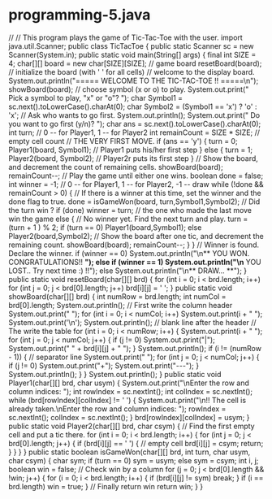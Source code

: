 # programming-5.java
// // This program plays the game of Tic-Tac-Toe with the user. import java.util.Scanner; public class TicTacToe {   public static Scanner sc = new Scanner(System.in);   public static void main(String[] args)   {     final int SIZE = 4;     char[][] board = new char[SIZE][SIZE]; // game board     resetBoard(board); // initialize the board (with ' ' for all cells)     //  welcome to the display board.     System.out.println("===== WELCOME TO THE TIC-TAC-TOE !! =====\n");     showBoard(board);     // choose symbol (x or o) to play.     System.out.print("  Pick a symbol to play, \"x\" or \"o\"? ");     char Symbol1 = sc.next().toLowerCase().charAt(0);     char Symbol2 = (Symbol1 == 'x') ? 'o' : 'x';     // Ask who wants to go first.     System.out.println();     System.out.print("  Do you want to go first (y/n)? ");     char ans = sc.next().toLowerCase().charAt(0);     int turn;  // 0 -- for Player1, 1 -- for Player2     int remainCount = SIZE * SIZE; // empty cell count     // THE VERY FIRST MOVE.     if (ans == 'y')      {       turn = 0;       Player1(board, Symbol1); // Player1 puts his/her first step     }     else {       turn = 1;       Player2(board, Symbol2); // Player2r puts its first step     }     // Show the board, and decrement the count of remaining cells.     showBoard(board);     remainCount--;     // Play the game until either one wins.     boolean done = false;     int winner = -1;   // 0 -- for Player1, 1 -- for Player2, -1 -- draw     while (!done &amp;&amp; remainCount > 0) {       // If there is a winner at this time, set the winner and the done flag to true.       done = isGameWon(board, turn,Symbol1,Symbol2); // Did the turn win ?       if (done)         winner = turn; // the one who made the last move win the game       else {         // No winner yet.  Find the next turn and play.         turn = (turn + 1 ) % 2;         if (turn == 0)           Player1(board,Symbol1);         else           Player2(board,Symbol2);         // Show the board after one tic, and decrement the remaining count.         showBoard(board);         remainCount--;       }     }     // Winner is found.  Declare the winner.     if (winner == 0)       System.out.println("\n** YOU WON.  CONGRATULATIONS!! **");     else if (winner == 1)       System.out.println("\n** YOU LOST..  Try next time :) !!");     else       System.out.println("\n** DRAW... **");   }   public static void resetBoard(char[][] brd)   {     for (int i = 0; i &lt; brd.length; i++)       for (int j = 0; j &lt; brd[0].length; j++)         brd[i][j] = ' ';   }   public static void showBoard(char[][] brd)   {     int numRow = brd.length;     int numCol = brd[0].length;     System.out.println();     // First write the column header     System.out.print("    ");     for (int i = 0; i &lt; numCol; i++)       System.out.print(i + "   ");     System.out.print('\n');     System.out.println(); // blank line after the header     // The write the table     for (int i = 0; i &lt; numRow; i++) {       System.out.print(i + "  ");       for (int j = 0; j &lt; numCol; j++) {         if (j != 0)           System.out.print("|");         System.out.print(" " + brd[i][j] + " ");       }       System.out.println();       if (i != (numRow - 1)) {         // separator line         System.out.print("   ");         for (int j = 0; j &lt; numCol; j++) {           if (j != 0)             System.out.print("+");           System.out.print("---");         }         System.out.println();       }     }     System.out.println();   }   public static void Player1(char[][] brd, char usym)   {     System.out.print("\nEnter the row and column indices: ");     int rowIndex = sc.nextInt();     int colIndex = sc.nextInt();     while (brd[rowIndex][colIndex] != ' ') {       System.out.print("\n!! The cell is already taken.\nEnter the row and column indices: ");       rowIndex = sc.nextInt();       colIndex = sc.nextInt();     }     brd[rowIndex][colIndex] = usym;   }   public static void Player2(char[][] brd, char csym)   {     // Find the first empty cell and put a tic there.     for (int i = 0; i &lt; brd.length; i++) {       for (int j = 0; j &lt; brd[0].length; j++) {         if (brd[i][j] == ' ') { // empty cell           brd[i][j] = csym;           return;         }       }     }   }   public static boolean isGameWon(char[][] brd, int turn, char usym, char csym)   {     char sym;     if (turn == 0)       sym = usym;     else       sym = csym;     int i, j;     boolean win = false;          // Check win by a column     for (j = 0; j &lt; brd[0].length &amp;&amp; !win; j++) {       for (i = 0; i &lt; brd.length; i++) {         if (brd[i][j] != sym)           break;       }       if (i == brd.length)         win = true;     }     // Finally return win     return win;   } }
